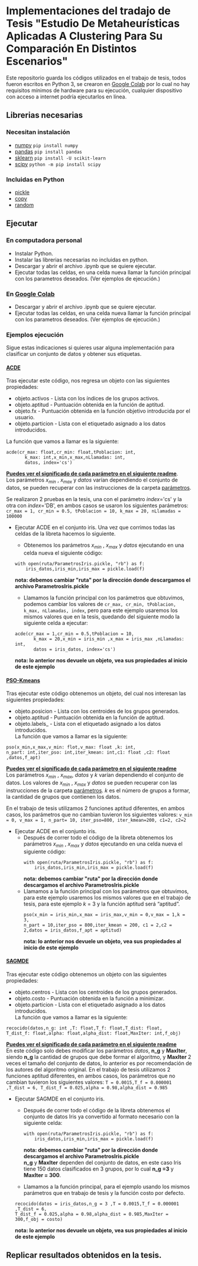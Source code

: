 # Implementaciones del tradajo de Tesis "Estudio De Metaheurísticas Aplicadas A Clustering Para Su Comparación En Distintos Escenarios"
Este repositorio guarda los códigos utilizados en el trabajo de tesis, todos fueron escritos en Python 3, se crearon en [Google Colab](https://colab.research.google.com) por lo cual no hay requisitos mínimos de hardware para su ejecución, cualquier dispositivo con acceso a internet podría ejecutarlos en línea.

## Librerias necesarias
### Necesitan instalación
- [numpy](https://numpy.org/)    `pip install numpy` 
- [pandas](https://pandas.pydata.org/docs/) `pip install pandas`
- [sklearn](https://scikit-learn.org/stable/) `pip install -U scikit-learn`
- [scipy](https://scipy.org/) `python -m pip install scipy`
### Incluidas en Python
- [pickle](https://docs.python.org/3/library/pickle.html) 
- [copy](https://docs.python.org/es/3/library/copy.html) 
- [random](https://docs.python.org/es/3/library/random.html) 
## Ejecutar
### En computadora personal
* Instalar Python.
* Instalar las librerias necesarias no incluidas en python.
* Descargar y abrir el archivo .ipynb que se quiere ejecutar.
* Ejecutar todas las celdas, en una celda nueva llamar la función principal con los parametros deseados. (Ver ejemplos de ejecución.)
### En [Google Colab](https://colab.research.google.com)
* Descargar y abrir el archivo .ipynb que se quiere ejecutar.
* Ejecutar todas las celdas, en una celda nueva llamar la función principal con los parametros deseados. (Ver ejemplos de ejecución.)
### Ejemplos ejecución
Sigue estas indicaciones si quieres usar alguna implementación para clasificar un conjunto de datos y obtener sus etiquetas.


#### [ACDE](/ACDE_EvolucionDiferencial.ipynb)
  Tras ejecutar este código, nos regresa un objeto con las siguientes propiedades:
  * objeto.activos - Lista con los índices de los grupos activos.
  * objeto.aptitud - Puntuación obtenida en la función de aptitud.
  * objeto.fx - Puntuación obtenida en la función objetivo introducida por el usuario.
  * objeto.particion - Lista con el etiquetado asignado a los datos introducidos.
  
La función que vamos a llamar es la siguiente:
  ```
  acde(cr_max: float,cr_min: float,tPoblacion: int,
         k_max: int,x_min,x_max,nLlamadas: int,
         datos, index='cs')
  ```
  [**Puedes ver el significado de cada parámetro en el siguiente readme**](GuiasAlgoritmos/ACDE.md).  
  Los parámetros $x_{min}$ , $x_{max}$ y $datos$ varían dependiendo el conjunto de datos, se pueden recuperar con las instrucciones de la carpeta [parámetros](/ParametrosDatos).
  
  Se realizaron 2 pruebas en la tesis, una con el parámetro $index =$'cs' y la otra con $index =$'DB', en ambos casos se usaron los siguientes parámetros:
   `
  cr_max = 1,
  cr_min = 0.5,
  tPoblacion = 10,
  k_max = 20,
  nLlamadas = 100000
  `
  - Ejecutar ACDE en el conjunto iris.
      Una vez que corrimos todas las celdas de la libreta hacemos lo siguiente.
      - Obtenemos los parámetros $x_{min}$ , $x_{max}$ y $datos$ ejecutando en una celda nueva el siguiente código:
      ```
      with open(ruta/ParametrosIris.pickle, "rb") as f:
          iris_datos,iris_min,iris_max = pickle.load(f)
      ```
      **nota: debemos cambiar "ruta" por la dirección donde descargamos el archivo ParametrosIris.pickle**
      - Llamamos la función principal con los parámetros que obtuvimos, podemos cambiar los valores de
        `
        cr_max, cr_min, tPoblacion, k_max, nLlamadas, index
        `, pero para este ejemplo usaremos los mismos valores que en la tesis, quedando del siguiente modo la siguiente celda a ejecutar:
  
      ```
      acde(cr_max = 1,cr_min = 0.5,tPoblacion = 10,
             k_max = 20,x_min = iris_min ,x_max = iris_max ,nLlamadas: int,
             datos = iris_datos, index='cs')
      ```
       **nota: lo anterior nos devuele un objeto, vea sus propiedades al inicio de este ejemplo**

  #### [PSO-Kmeans](/PSO-kmeans.ipynb)
  Tras ejecutar este código obtenemos un objeto, del cual nos interesan las siguientes propiedades:
  * objeto.posicion - Lista con los centroides de los grupos generados.
  * objeto.aptitud - Puntuación obtenida en la función de aptitud.
  * objeto.labels_ - Lista con el etiquetado asignado a los datos introducidos.  
  La función que vamos a llamar es la siguiente:
  ```
  pso(x_min,x_max,v_min: flot,v_max: float ,k: int,
  n_part: int,iter_pso: int,iter_kmean: int,c1: float ,c2: float ,datos,f_apt)

  ```
  [**Puedes ver el significado de cada parámetro en el siguiente readme**]()  
  Los parámetros $x_{min}$ , $x_{max}$, $datos$ y $k$ varían dependiendo el conjunto de datos. Los valores de $x_{min}$ , $x_{max}$ y $datos$ se pueden recuperar con las instrucciones de la carpeta [parámetros](/ParametrosDatos). $k$ es el número de grupos a formar, la cantidad de grupos que contienen los datos.  
  
  En el trabajo de tesis utilizamos 2 funciones aptitud diferentes, en ambos casos, los parámetros que no cambian tuvieron los siguientes valores:
  `
  v_min = 0,
  v_max = 1,
  n_part= 10,
  iter_pso=800,
  iter_kmean=200,
  c1=2,
  c2=2
  `
  - Ejecutar ACDE en el conjunto iris.
    - Después de correr todo el código de la libreta obtenemos los parámetros $x_{min}$ , $x_{max}$ y $datos$ ejecutando en una celda nueva el siguiente código:
      ```
      with open(ruta/ParametrosIris.pickle, "rb") as f:
          iris_datos,iris_min,iris_max = pickle.load(f)
      ```
      **nota: debemos cambiar "ruta" por la dirección donde descargamos el archivo ParametrosIris.pickle**
    - Llamamos a la función principal con los parámetros que obtuvimos, para este ejemplo usaremos los mismos valores que en el trabajo de tesis, para este ejemplo $k$ = 3 y la función aptitud será “aptitud”.
        ```
        pso(x_min = iris_min,x_max = iris_max,v_min = 0,v_max = 1,k = 3,
        n_part = 10,iter_pso = 800,iter_kmean = 200, c1 = 2,c2 = 2,datos = iris_datos,f_apt = aptitud)
      
        ```
        **nota: lo anterior nos devuele un objeto, vea sus propiedades al inicio de este ejemplo**
      
  #### [SAGMDE](/SAGMDErecocido.ipynb)
  Tras ejecutar este código obtenemos un objeto con las siguientes propiedades:
  * objeto.centros - Lista con los centroides de los grupos generados.
  * objeto.costo - Puntuación obtenida en la función a minimizar.
  * objeto.particion - Lista con el etiquetado asignado a los datos introducidos.  
  La función que vamos a llamar es la siguiente:
```
recocido(datos,n_g: int ,T: float,T_f: float,T_dist: float,
T_dist_f: float,alpha: float,alpha_dist: float,MaxIter: int,f_obj)
```
[**Puedes ver el significado de cada parámetro en el siguiente readme**]()  
En este código solo debes modificar los parámetros $datos$, **n_g** y **MaxIter**, siendo **n_g** la cantidad de grupos que debe formar el algoritmo, y **MaxIter** 2 veces el tamaño del conjunto de datos, lo anterior es por recomendación de los autores del algoritmo original.
En el trabajo de tesis utilizamos 2 funciones aptitud diferentes, en ambos casos, los parámetros que no cambian tuvieron los siguientes valores:
`
T = 0.0015,T_f = 0.000001 ,T_dist = 6,
T_dist_f = 0.025,alpha = 0.98,alpha_dist = 0.985
`
- Ejecutar SAGMDE en el conjunto iris.
  -  Después de correr todo el código de la libreta obtenemos el conjunto de datos Iris ya convertido al formato necesario con la siguiente celda:
      ```
      with open(ruta/ParametrosIris.pickle, "rb") as f:
          iris_datos,iris_min,iris_max = pickle.load(f)
      ```
    
      **nota: debemos cambiar "ruta" por la dirección donde descargamos el archivo ParametrosIris.pickle**  
      **n_g** y **MaxIter** dependen del conjunto de datos, en este caso Iris tiene 150 datos clasificados en 3 grupos, por lo cual **n_g =3** y **MaxIter = 300**.
  -   Llamamos a la función principal, para el ejemplo usando los mismos parámetros que en trabajo de tesis y la función costo por defecto.
    ```
    recocido(datos = iris_datos,n_g = 3 ,T = 0.0015,T_f = 0.000001 ,T_dist = 6,
    T_dist_f = 0.025,alpha = 0.98,alpha_dist = 0.985,MaxIter = 300,f_obj = costo)
    ```
    **nota: lo anterior nos devuele un objeto, vea sus propiedades al inicio de este ejemplo**

## Replicar resultados obtenidos en la tesis.



















